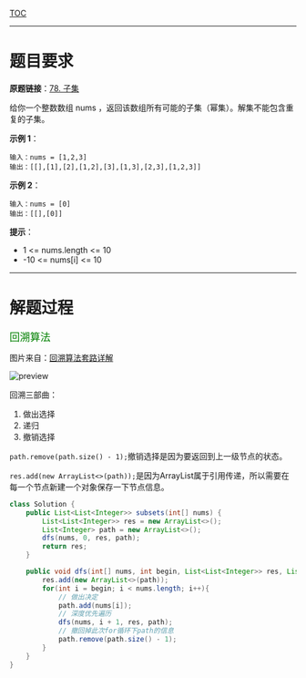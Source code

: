 [TOC](目录)

***

# 题目要求

**原题链接**：[78. 子集](https://leetcode-cn.com/problems/subsets/)

给你一个整数数组 nums ，返回该数组所有可能的子集（幂集）。解集不能包含重复的子集。

**示例 1**：

```
输入：nums = [1,2,3]
输出：[[],[1],[2],[1,2],[3],[1,3],[2,3],[1,2,3]]
```

**示例 2**：

```
输入：nums = [0]
输出：[[],[0]]
```

**提示**：

- 1 <= nums.length <= 10
- -10 <= nums[i] <= 10

***

# 解题过程

<font color=green size=4>回溯算法</font>

图片来自：[回溯算法套路详解](https://zhuanlan.zhihu.com/p/93530380)

![preview](https://i.loli.net/2021/01/13/NeJMX9px8L2DTIc.jpg)

回溯三部曲：

1. 做出选择
2. 递归
3. 撤销选择

  `path.remove(path.size() - 1);`撤销选择是因为要返回到上一级节点的状态。

`res.add(new ArrayList<>(path));`是因为ArrayList属于引用传递，所以需要在每一个节点新建一个对象保存一下节点信息。

```java
class Solution {
    public List<List<Integer>> subsets(int[] nums) {
        List<List<Integer>> res = new ArrayList<>();
        List<Integer> path = new ArrayList<>();
        dfs(nums, 0, res, path);
        return res;
    }

    public void dfs(int[] nums, int begin, List<List<Integer>> res, List<Integer> path){
        res.add(new ArrayList<>(path));
        for(int i = begin; i < nums.length; i++){
            // 做出决定
            path.add(nums[i]);
            // 深度优先遍历
            dfs(nums, i + 1, res, path);
            // 撤回掉此次for循环下path的信息
            path.remove(path.size() - 1);
        }
    }
}
```

